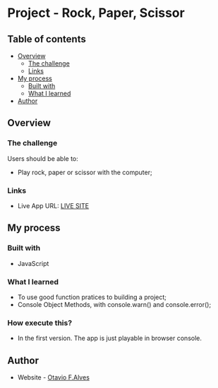 # Project - Rock, Paper, Scissor

## Table of contents

- [Overview](#overview)
  - [The challenge](#the-challenge)
  - [Links](#links)
- [My process](#my-process)
  - [Built with](#built-with)
  - [What I learned](#what-i-learned)
- [Author](#author)

## Overview

### The challenge

Users should be able to:

- Play rock, paper or scissor with the computer;

### Links

- Live App URL: [LIVE SITE](https://otaviofigueredoalves.github.io/rock-paper-scissor/)

## My process

### Built with

- JavaScript

### What I learned

- To use good function pratices to building a project;
- Console Object Methods, with console.warn() and console.error();

### How execute this?

- In the first version. The app is just playable in browser console.

## Author

- Website - [Otavio F.Alves](https://otaviofigueredoalves-portfolio.vercel.app/)

